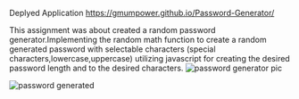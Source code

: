 Deplyed Application https://gmumpower.github.io/Password-Generator/

This assignment was about created a random password generator.Implementing the random math function to create a random generated password with selectable characters (special characters,lowercase,uppercase) utilizing javascript for creating the desired password length and to the desired characters.
![password generator pic](https://user-images.githubusercontent.com/60993926/154732525-c445ee1a-1a62-46b0-a3a2-1c50612c211b.png)

![password generated](https://user-images.githubusercontent.com/60993926/155413915-0441e50c-2690-4c4c-b081-ae9ae4d0ce65.png)
